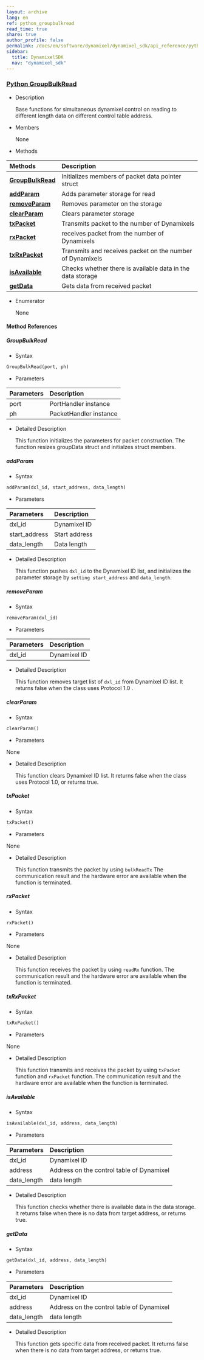 ```yaml
---
layout: archive
lang: en
ref: python_groupbulkread
read_time: true
share: true
author_profile: false
permalink: /docs/en/software/dynamixel/dynamixel_sdk/api_reference/python/python_groupbulkread/
sidebar:
  title: DynamixelSDK
  nav: "dynamixel_sdk"
---
```


<div style="counter-reset: h1 6"></div>
<div style="counter-reset: h2 4"></div>
<div style="counter-reset: h3 5"></div>

<!--[dummy Header 1]>
  <h1 id="api-reference"><a href="#api-reference">API Reference</a></h1>
  <h2 id="python"><a href="#python">Python</a></h2>
<![end dummy Header 1]-->

### [Python GroupBulkRead](#python-groupbulkread)

- Description

  Base functions for simultaneous dynamixel control on reading to different length data on different control table address.

- Members

  None

- Methods

| Methods                                                   | Description                                                |
|:----------------------------------------------------------|:-----------------------------------------------------------|
| **[GroupBulkRead](#groupbulkread)**                       | Initializes members of packet data pointer struct          |
| **[addParam](#addparam)**                                 | Adds parameter storage for read                            |
| **[removeParam](#removeparam)**                           | Removes parameter on the storage                           |
| **[clearParam](#clearparam)**                             | Clears parameter storage                                   |
| **[txPacket](#txpacket)**                                 | Transmits packet to the number of Dynamixels               |
| **[rxPacket](#rxpacket)**                                 | receives packet from the number of Dynamixels              |
| **[txRxPacket](#txrxpacket)**                             | Transmits and receives packet on the number of Dynamixels  |
| **[isAvailable](#isavailable)**                           | Checks whether there is available data in the data storage |
| **[getData](#getdata)**                                   | Gets data from received packet                             |


- Enumerator

  None

#### Method References

##### GroupBulkRead
- Syntax
``` python
GroupBulkRead(port, ph)
```
- Parameters

| Parameters       | Description            |
|:-----------------|:-----------------------|
| port             | PortHandler instance   |
| ph               | PacketHandler instance |


- Detailed Description

   This function initializes the parameters for packet construction. The function resizes groupData struct and initialzes struct members.


##### addParam
- Syntax
``` python
addParam(dxl_id, start_address, data_length)
```
- Parameters

| Parameters    | Description   |
|:--------------|:--------------|
| dxl_id            | Dynamixel ID  |
| start_address | Start address |
| data_length   | Data length   |


- Detailed Description

   This function pushes `dxl_id` to the Dynamixel ID list, and initializes the parameter storage by `setting start_address` and `data_length`.


##### removeParam
- Syntax
``` python
removeParam(dxl_id)
```
- Parameters

| Parameters  | Description                               |
|:------------|:------------------------------------------|
| dxl_id      | Dynamixel ID                              |

- Detailed Description

   This function removes target list of `dxl_id` from Dynamixel ID list. It returns false when the class uses Protocol 1.0 .


##### clearParam
- Syntax
``` python
clearParam()
```
- Parameters

None

- Detailed Description

   This function clears Dynamixel ID list. It returns false when the class uses Protocol 1.0, or returns true.


##### txPacket
- Syntax
``` python
txPacket()
```
- Parameters

None

- Detailed Description

   This function transmits the packet by using `bulkReadTx` The communication result and the hardware error are available when the function is terminated.


##### rxPacket
- Syntax
``` python
rxPacket()
```
- Parameters

None

- Detailed Description

   This function receives the packet by using `readRx` function. The communication result and the hardware error are available when the function is terminated.


##### txRxPacket
- Syntax
``` python
txRxPacket()
```
- Parameters

None

- Detailed Description

   This function transmits and receives the packet by using `txPacket` function and `rxPacket` function. The communication result and the hardware error are available when the function is terminated.

##### isAvailable
- Syntax
``` python
isAvailable(dxl_id, address, data_length)
```
- Parameters

| Parameters  | Description                               |
|:------------|:------------------------------------------|
| dxl_id      | Dynamixel ID                              |
| address     | Address on the control table of Dynamixel |
| data_length | data length                               |


- Detailed Description

   This function checks whether there is available data in the data storage. It returns false when there is no data from target address, or returns true.

##### getData
- Syntax
``` python
getData(dxl_id, address, data_length)
```
- Parameters

| Parameters  | Description                               |
|:------------|:------------------------------------------|
| dxl_id      | Dynamixel ID                              |
| address     | Address on the control table of Dynamixel |
| data_length | data length                               |


- Detailed Description

   This function gets specific data from received packet. It returns false when there is no data from target address, or returns true.
